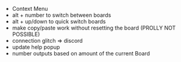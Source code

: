 - Context Menu
- alt + number to switch between boards
- alt + up/down to quick switch boards
- make copy/paste work without resetting the board (PROLLY NOT POSSIBLE)
- connection glitch => discord
- update help popup
- number outputs based on amount of the current Board